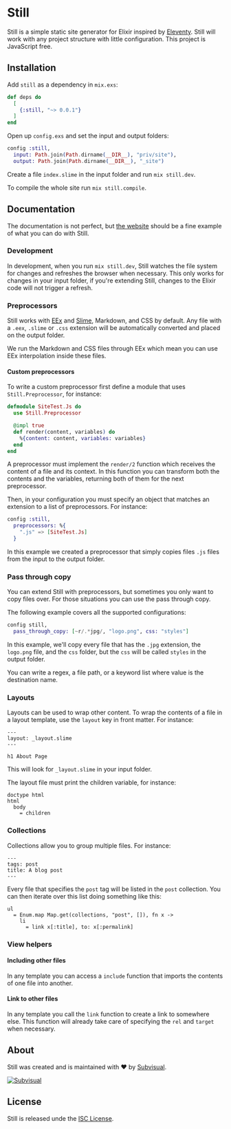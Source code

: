 # Still

Still is a simple static site generator for Elixir inspired by
[Eleventy](https://www.11ty.dev/docs/). Still will work with any project
structure with little configuration. This project is JavaScript free.

## Installation

Add `still` as a dependency in `mix.exs`:

```elixir
def deps do
  [
    {:still, "~> 0.0.1"}
  ]
end
```

Open up `config.exs` and set the input and output folders:

```elixir
config :still,
  input: Path.join(Path.dirname(__DIR__), "priv/site"),
  output: Path.join(Path.dirname(__DIR__), "_site")
```

Create a file `index.slime` in the input folder and run `mix still.dev`.

To compile the whole site run `mix still.compile`.

## Documentation

The documentation is not perfect, but [the website](./priv/site) should be
a fine example of what you can do with Still.

### Development

In development, when you run `mix still.dev`, Still watches the file
system for changes and refreshes the browser when necessary. This only works for
changes in your input folder, if you're extending Still, changes to the Elixir
code will not trigger a refresh.

### Preprocessors

Still works with [EEx](https://elixirschool.com/en/lessons/specifics/eex/) and
[Slime](https://github.com/slime-lang/slime), Markdown, and CSS by default. Any file with
a `.eex`, `.slime` or `.css` extension will be automatically converted and
placed on the output folder.

We run the Markdown and CSS files through EEx which mean you can use EEx interpolation
inside these files.

#### Custom preprocessors

To write a custom preprocessor first define a module that uses
`Still.Preprocessor`, for instance:

```elixir
defmodule SiteTest.Js do
  use Still.Preprocessor

  @impl true
  def render(content, variables) do
    %{content: content, variables: variables}
  end
end
```

A preprocessor must implement the `render/2` function which receives the
content of a file and its context. In this function you can transform both the
contents and the variables, returning both of them for the next preprocessor.

Then, in your configuration you must specify an object that matches an
extension to a list of preprocessors. For instance:

```elixir
config :still,
  preprocessors: %{
    ".js" => [SiteTest.Js]
  }
```

In this example we created a preprocessor that simply copies files `.js` files
from the input to the output folder.

### Pass through copy

You can extend Still with preprocessors, but sometimes you only want to copy
files over. For those situations you can use the pass through copy.

The following example covers all the supported configurations:

```elixir
config still,
  pass_through_copy: [~r/.*jpg/, "logo.png", css: "styles"]
```

In this example, we'll copy every file that has the `.jpg` extension, the
`logo.png` file, and the `css` folder, but the `css` will be called `styles` in
the output folder.

You can write a regex, a file path, or a keyword list where value is the
destination name.

### Layouts

Layouts can be used to wrap other content. To wrap the contents of a file in
a layout template, use the `layout` key in front matter. For instance:

```slime
---
layout: _layout.slime
---

h1 About Page
```

This will look for `_layout.slime` in your input folder.

The layout file must print the children variable, for instance:

```slime
doctype html
html
  body
    = children
```

### Collections

Collections allow you to group multiple files. For instance:

```
---
tags: post
title: A blog post
---
```

Every file that specifies the `post` tag will be listed in the `post` collection.
You can then iterate over this list doing something like this:

```slime
ul
  = Enum.map Map.get(collections, "post", []), fn x ->
    li
      = link x[:title], to: x[:permalink]
```

### View helpers

#### Including other files

In any template you can access a `include` function that imports the contents
of one file into another.

#### Link to other files

In any template you call the `link` function to create a link to somewhere
else. This function will already take care of specifying the `rel` and `target`
when necessary.

## About

Still was created and is maintained with :heart: by [Subvisual][subvisual].

[![Subvisual][subvisual-logo]][subvisual]

[subvisual]: http://subvisual.com
[subvisual-logo]: https://raw.githubusercontent.com/subvisual/guides/master/github/templates/logos/blue.png

## License

Still is released unde the [ISC License](./LICENSE).
